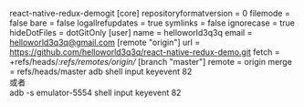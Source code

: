 react-native-redux-demogit
[core]
	repositoryformatversion = 0
	filemode = false
	bare = false
	logallrefupdates = true
	symlinks = false
	ignorecase = true
	hideDotFiles = dotGitOnly
[user]
    name = helloworld3q3q
    email = helloworld3q3q@gmail.com
[remote "origin"]
    url = https://github.com/helloworld3q3q/react-native-redux-demo.git
    fetch = +refs/heads/*:refs/remotes/origin/*
[branch "master"]
	remote = origin
	merge = refs/heads/master
adb shell input keyevent 82  
或者  
adb -s emulator-5554 shell input keyevent 82  